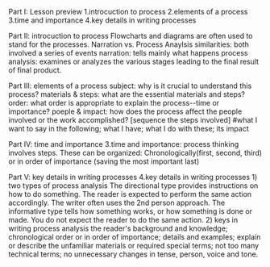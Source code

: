 Part I: Lesson preview
    1.introcuction to process
    2.elements of a process
    3.time and importance
    4.key details in writing processes

Part II: introcuction to process
    Flowcharts and diagrams are often used to stand for the processes.
    Narration vs. Process Anaylsis
        similarities: both involved a series of events
        narration: tells mainly what happens
        process analysis: examines or analyzes the various stages leading to the final result of final product.

Part III: elements of a process
    subject: why is it crucial to understand this process?
    materials & steps: what are the essential materials and steps?
    order: what order is appropriate to explain the process--time or importance?
    poeple & impact: how does the process affect the people involved or the work accomplished?
    [sequence the steps involved]
    #what I want to say in the following; what I have; what I do with these; its impact

Part IV: time and importance
    3.time and importance: process thinking involves steps. These can be organized:
        Chronologically(first, second, third) or 
        in order of importance (saving the most important last)

Part V: key details in writing processes
    4.key details in writing processes
        1) two types of process analysis
        The directional type provides instructions on how to do something. The reader is expected to perform the same action accordingly. The writer often uses the 2nd person approach.
        The informative type tells how something works, or how something is done or made. You do not expect the reader to do the same action.
        2) keys in writing process analysis
        the reader's background and knowledge; chronological order or in order of importance; details and examples; explain or describe the unfamiliar materials or required special terms; not too many technical terms; no unnecessary changes in tense, person, voice and tone.

